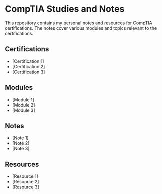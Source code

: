 <!DOCTYPE html>
<html>
  <head>
    <title>CompTIA Studies and Notes</title>
  </head>
  <body>
    <h1>CompTIA Studies and Notes</h1>
    <p>This repository contains my personal notes and resources for CompTIA certifications. The notes cover various modules and topics relevant to the certifications.</p>
    
<h2>Certifications</h2>
<ul>
  <li>[Certification 1]</li>
  <li>[Certification 2]</li>
  <li>[Certification 3]</li>
</ul>

<h2>Modules</h2>
<ul>
  <li>[Module 1]</li>
  <li>[Module 2]</li>
  <li>[Module 3]</li>
</ul>

<h2>Notes</h2>
<ul>
  <li>[Note 1]</li>
  <li>[Note 2]</li>
  <li>[Note 3]</li>
</ul>

<h2>Resources</h2>
<ul>
  <li>[Resource 1]</li>
  <li>[Resource 2]</li>
  <li>[Resource 3]</li>
</ul>

  </body>
</html>
